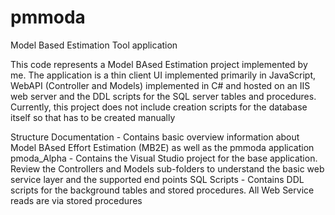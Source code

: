 # pmmoda
Model Based Estimation Tool application

This code represents a Model BAsed Estimation project implemented by me. The application is a thin client UI implemented primarily in JavaScript, 
WebAPI (Controller and Models) implemented in C# and hosted on an IIS web server and the DDL scripts for the SQL server tables and procedures. 
Currently, this project does not include creation scripts for the database itself so that has to be created manually

Structure
Documentation - Contains basic overview information about Model BAsed Effort Estimation (MB2E) as well as the pmmoda application
pmoda_Alpha - Contains the Visual Studio project for the base application. Review the Controllers and Models sub-folders to understand the basic web service layer and the supported end points
SQL Scripts - Contains DDL scripts for the background tables and stored procedures. All Web Service reads are via stored procedures
